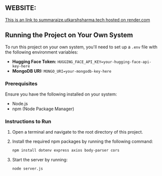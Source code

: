 ## WEBSITE:
[This is an link to summaraize.utkarshsharma.tech hosted on render.com](https://summaraize.utkarshsharma.tech/)

## Running the Project on Your Own System

To run this project on your own system, you'll need to set up a `.env` file with the following environment variables:

- **Hugging Face Token:** `HUGGING_FACE_API_KEY=your-hugging-face-api-key-here`
- **MongoDB URI:** `MONGO_URI=your-mongodb-key-here`

### Prerequisites

Ensure you have the following installed on your system:
- Node.js
- npm (Node Package Manager)

### Instructions to Run

1. Open a terminal and navigate to the root directory of this project.
2. Install the required npm packages by running the following command:
   
    ```sh
    npm install dotenv express axios body-parser cors
    ```
4. Start the server by running:
   
    ```sh
    node server.js
    ```
